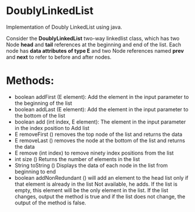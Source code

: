 # DoublyLinkedList
Implementation of Doubly LinkedList using java.

Consider the **DoublyLinkedList<E>** two-way linkedlist class, which has two Node<E> **head** and **tail** references at the beginning and end of the list. Each node has **data attributes of type E** and two Node<E> references named **prev** and **next** to refer to before and after nodes.

# Methods:
* boolean addFirst (E element): Add the element in the input parameter to the beginning of the list
* boolean addLast (E element): Add the element in the input parameter to the bottom of the list
* boolean add (int index, E element): The element in the input parameter in the index position to Add list
* E removeFirst () removes the top node of the list and returns the data
* E removeLast () removes the node at the bottom of the list and returns the data
* E remove (int index) to remove ninety index positions from the list
* int size () Returns the number of elements in the list
* String toString () Displays the data of each node in the list from beginning to end
* boolean addNonRedundant () will add an element to the head list only if that element is already in the list Not available, he adds. If the list is empty, this element will be the only element in the list. If the list changes, output the method is true and if the list does not change, the output of the method is false.
